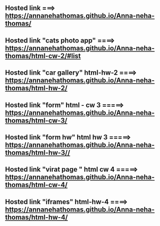 ## Hosted link ===> https://annanehathomas.github.io/Anna-neha-thomas/
## Hosted link "cats photo app" ====> https://annanehathomas.github.io/Anna-neha-thomas/html-cw-2/#list
## Hosted link "car gallery" html-hw-2 ====> https://annanehathomas.github.io/Anna-neha-thomas/html-hw-2/
## Hosted link "form" html - cw 3 =====> https://annanehathomas.github.io/Anna-neha-thomas/html-cw-3/
## Hosted link "form hw" html hw 3 =====> https://annanehathomas.github.io/Anna-neha-thomas/html-hw-3//
## Hosted link "virat page " html cw 4 =====> https://annanehathomas.github.io/Anna-neha-thomas/html-cw-4/
## Hosted link "iframes" html-hw-4 ====> https://annanehathomas.github.io/Anna-neha-thomas/html-hw-4/

